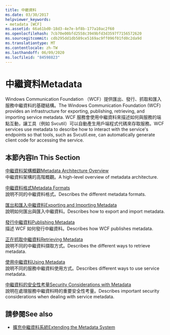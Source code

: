 ```yaml
---
title: 中繼資料
ms.date: 03/30/2017
helpviewer_keywords:
- metadata [WCF]
ms.assetid: 66a61bd0-18d3-4e7e-bf8b-177a10ac2f60
ms.openlocfilehash: 7cb70e00bfd2558c3949bfd3d3597f7156572620
ms.sourcegitcommit: cdb295dd1db589ce5169ac9ff096f01fd0c2da9d
ms.translationtype: MT
ms.contentlocale: zh-TW
ms.lasthandoff: 06/09/2020
ms.locfileid: "84598823"
---
```

# <a name="metadata"></a><span data-ttu-id="57319-102">中繼資料</span><span class="sxs-lookup"><span data-stu-id="57319-102">Metadata</span></span>
<span data-ttu-id="57319-103">Windows Communication Foundation （WCF）提供匯出、發行、抓取和匯入服務中繼資料的基礎結構。</span><span class="sxs-lookup"><span data-stu-id="57319-103">The Windows Communication Foundation (WCF) provides an infrastructure for exporting, publishing, retrieving, and importing service metadata.</span></span> <span data-ttu-id="57319-104">WCF 服務會使用中繼資料來描述如何與服務的端點互動，讓工具（例如 Svcutil）可以自動產生用戶端程式代碼來存取服務。</span><span class="sxs-lookup"><span data-stu-id="57319-104">WCF services use metadata to describe how to interact with the service's endpoints so that tools, such as Svcutil.exe, can automatically generate client code for accessing the service.</span></span>  
  
## <a name="in-this-section"></a><span data-ttu-id="57319-105">本節內容</span><span class="sxs-lookup"><span data-stu-id="57319-105">In This Section</span></span>  
 [<span data-ttu-id="57319-106">中繼資料架構概觀</span><span class="sxs-lookup"><span data-stu-id="57319-106">Metadata Architecture Overview</span></span>](metadata-architecture-overview.md)  
 <span data-ttu-id="57319-107">中繼資料架構的高階概觀。</span><span class="sxs-lookup"><span data-stu-id="57319-107">A high-level overview of metadata architecture.</span></span>  
  
 [<span data-ttu-id="57319-108">中繼資料格式</span><span class="sxs-lookup"><span data-stu-id="57319-108">Metadata Formats</span></span>](metadata-formats.md)  
 <span data-ttu-id="57319-109">說明不同的中繼資料格式。</span><span class="sxs-lookup"><span data-stu-id="57319-109">Describes the different metadata formats.</span></span>  
  
 [<span data-ttu-id="57319-110">匯出和匯入中繼資料</span><span class="sxs-lookup"><span data-stu-id="57319-110">Exporting and Importing Metadata</span></span>](exporting-and-importing-metadata.md)  
 <span data-ttu-id="57319-111">說明如何匯出與匯入中繼資料。</span><span class="sxs-lookup"><span data-stu-id="57319-111">Describes how to export and import metadata.</span></span>  
  
 [<span data-ttu-id="57319-112">發行中繼資料</span><span class="sxs-lookup"><span data-stu-id="57319-112">Publishing Metadata</span></span>](publishing-metadata.md)  
 <span data-ttu-id="57319-113">描述 WCF 如何發行中繼資料。</span><span class="sxs-lookup"><span data-stu-id="57319-113">Describes how WCF publishes metadata.</span></span>  
  
 [<span data-ttu-id="57319-114">正在抓取中繼資料</span><span class="sxs-lookup"><span data-stu-id="57319-114">Retrieving Metadata</span></span>](retrieving-metadata.md)  
 <span data-ttu-id="57319-115">說明不同的中繼資料擷取方式。</span><span class="sxs-lookup"><span data-stu-id="57319-115">Describes the different ways to retrieve metadata.</span></span>  
  
 [<span data-ttu-id="57319-116">使用中繼資料</span><span class="sxs-lookup"><span data-stu-id="57319-116">Using Metadata</span></span>](using-metadata.md)  
 <span data-ttu-id="57319-117">說明不同的服務中繼資料使用方式。</span><span class="sxs-lookup"><span data-stu-id="57319-117">Describes different ways to use service metadata.</span></span>  
  
 [<span data-ttu-id="57319-118">中繼資料的安全性考量</span><span class="sxs-lookup"><span data-stu-id="57319-118">Security Considerations with Metadata</span></span>](security-considerations-with-metadata.md)  
 <span data-ttu-id="57319-119">說明在處理服務中繼資料時的重要安全性考量。</span><span class="sxs-lookup"><span data-stu-id="57319-119">Describes important security considerations when dealing with service metadata.</span></span>  
  
## <a name="see-also"></a><span data-ttu-id="57319-120">請參閱</span><span class="sxs-lookup"><span data-stu-id="57319-120">See also</span></span>

- [<span data-ttu-id="57319-121">擴充中繼資料系統</span><span class="sxs-lookup"><span data-stu-id="57319-121">Extending the Metadata System</span></span>](../extending/extending-the-metadata-system.md)

